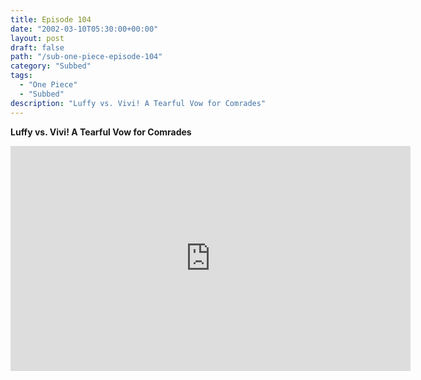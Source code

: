 ```yaml
---
title: Episode 104
date: "2002-03-10T05:30:00+00:00"
layout: post
draft: false
path: "/sub-one-piece-episode-104"
category: "Subbed"
tags:
  - "One Piece"
  - "Subbed"
description: "Luffy vs. Vivi! A Tearful Vow for Comrades"
---
```


**Luffy vs. Vivi! A Tearful Vow for Comrades**

<iframe width="640" height="360" src="https://www.rapidvideo.com/e/FXOQX2D12N" frameborder="0" marginwidth=0 marginheight=0 scrolling=no allowfullscreen></iframe>

